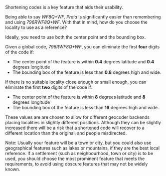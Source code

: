 Shortening codes is a key feature that aids their usability.

Being able to say _WF8Q+WF, Praia_ is significantly easier than remembering and using _796RWF8Q+WF_. With that in mind, how do you choose the locality to use as a reference?

Ideally, you need to use both the center point and the bounding box.

Given a global code, _796RWF8Q+WF_, you can eliminate the first **four** digits of the code if:
 * The center point of the feature is within **0.4** degrees latitude and **0.4** degrees longitude
 * The bounding box of the feature is less than **0.8** degrees high and wide.

If there is no suitable locality close enough or small enough, you can eliminate the first **two** digits of the code if:
 * The center point of the feature is within **8** degrees latitude and **8** degrees longitude
 * The bounding box of the feature is less than **16** degrees high and wide.

These values are are chosen to allow for different geocoder backends placing localities in slightly different positions. Although they can be slightly increased there will be a risk that a shortened code will recover to a different location than the original, and people misdirected.

Note: Usually your feature will be a town or city, but you could also use geographical features such as lakes or mountains, if they are the best local reference. If a settlement (such as neighbourhood, town or city) is to be used, you should choose the most prominent feature that meets the requirements, to avoid using obscure features that may not be widely known.